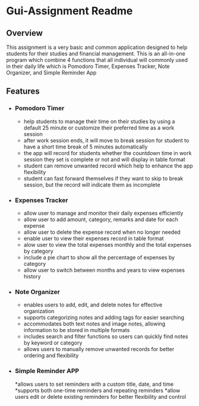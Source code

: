 # Gui-Assignment Readme

## Overview

This assignment is a very basic and common application designed to help students for their studies and financial management. This is an all-in-one program which combine 4 functions that all individual will commonly used in their daily life which is Pomodoro Timer, Expenses Tracker, Note Organizer, and Simple Reminder App

## Features

* ### Pomodoro Timer

  * help students to manage their time on their studies by using a default 25 minute or customize their preferred time as a work session
  * after work session ends, it will move to break session for student to have a short time break of 5 minutes automatically
  * the app will record for students whether the countdown time in work session they set is complete or not and will display in table format
  * student can remove unwanted record which help to enhance the app flexibility
  * student can fast forward themselves if they want to skip to break session, but the record will indicate them as incomplete

* ### Expenses Tracker
  * allow user to manage and monitor their daily expenses efficiently
  * allow user to add amount, category, remarks and date for each expense
  * allow user to delete the expense record when no longer needed
  * enable user to view their expenses record in table format
  * alow user to view the total expenses monthly and the total expenses by category
  * include a pie chart to show all the percentage of expenses by category
  * allow user to switch between months and years to view expenses history



* ### Note Organizer
  * enables users to add, edit, and delete notes for effective organization
  * supports categorizing notes and adding tags for easier searching
  * accommodates both text notes and image notes, allowing information to be stored in multiple formats
  * includes search and filter functions so users can quickly find notes by keyword or category
  * allows users to manually remove unwanted records for better ordering and flexibility

* ### Simple Reminder APP
  *allows users to set reminders with a custom title, date, and time
  *supports both one-time reminders and repeating reminders
  *allow users edit or delete existing reminders for better flexibility and control
  
